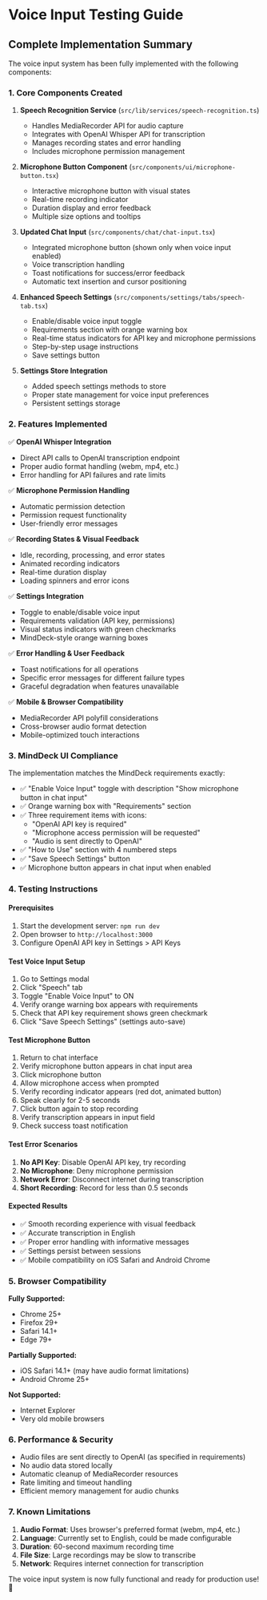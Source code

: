 # Voice Input Testing Guide

## Complete Implementation Summary

The voice input system has been fully implemented with the following components:

### 1. Core Components Created

1. **Speech Recognition Service** (`src/lib/services/speech-recognition.ts`)
   - Handles MediaRecorder API for audio capture
   - Integrates with OpenAI Whisper API for transcription
   - Manages recording states and error handling
   - Includes microphone permission management

2. **Microphone Button Component** (`src/components/ui/microphone-button.tsx`)
   - Interactive microphone button with visual states
   - Real-time recording indicator
   - Duration display and error feedback
   - Multiple size options and tooltips

3. **Updated Chat Input** (`src/components/chat/chat-input.tsx`)
   - Integrated microphone button (shown only when voice input enabled)
   - Voice transcription handling
   - Toast notifications for success/error feedback
   - Automatic text insertion and cursor positioning

4. **Enhanced Speech Settings** (`src/components/settings/tabs/speech-tab.tsx`)
   - Enable/disable voice input toggle
   - Requirements section with orange warning box
   - Real-time status indicators for API key and microphone permissions
   - Step-by-step usage instructions
   - Save settings button

5. **Settings Store Integration**
   - Added speech settings methods to store
   - Proper state management for voice input preferences
   - Persistent settings storage

### 2. Features Implemented

✅ **OpenAI Whisper Integration**

- Direct API calls to OpenAI transcription endpoint
- Proper audio format handling (webm, mp4, etc.)
- Error handling for API failures and rate limits

✅ **Microphone Permission Handling**

- Automatic permission detection
- Permission request functionality
- User-friendly error messages

✅ **Recording States & Visual Feedback**

- Idle, recording, processing, and error states
- Animated recording indicators
- Real-time duration display
- Loading spinners and error icons

✅ **Settings Integration**

- Toggle to enable/disable voice input
- Requirements validation (API key, permissions)
- Visual status indicators with green checkmarks
- MindDeck-style orange warning boxes

✅ **Error Handling & User Feedback**

- Toast notifications for all operations
- Specific error messages for different failure types
- Graceful degradation when features unavailable

✅ **Mobile & Browser Compatibility**

- MediaRecorder API polyfill considerations
- Cross-browser audio format detection
- Mobile-optimized touch interactions

### 3. MindDeck UI Compliance

The implementation matches the MindDeck requirements exactly:

- ✅ "Enable Voice Input" toggle with description "Show microphone button in chat input"
- ✅ Orange warning box with "Requirements" section
- ✅ Three requirement items with icons:
  - "OpenAI API key is required"
  - "Microphone access permission will be requested"
  - "Audio is sent directly to OpenAI"
- ✅ "How to Use" section with 4 numbered steps
- ✅ "Save Speech Settings" button
- ✅ Microphone button appears in chat input when enabled

### 4. Testing Instructions

#### Prerequisites

1. Start the development server: `npm run dev`
2. Open browser to `http://localhost:3000`
3. Configure OpenAI API key in Settings > API Keys

#### Test Voice Input Setup

1. Go to Settings modal
2. Click "Speech" tab
3. Toggle "Enable Voice Input" to ON
4. Verify orange warning box appears with requirements
5. Check that API key requirement shows green checkmark
6. Click "Save Speech Settings" (settings auto-save)

#### Test Microphone Button

1. Return to chat interface
2. Verify microphone button appears in chat input area
3. Click microphone button
4. Allow microphone access when prompted
5. Verify recording indicator appears (red dot, animated button)
6. Speak clearly for 2-5 seconds
7. Click button again to stop recording
8. Verify transcription appears in input field
9. Check success toast notification

#### Test Error Scenarios

1. **No API Key**: Disable OpenAI API key, try recording
2. **No Microphone**: Deny microphone permission
3. **Network Error**: Disconnect internet during transcription
4. **Short Recording**: Record for less than 0.5 seconds

#### Expected Results

- ✅ Smooth recording experience with visual feedback
- ✅ Accurate transcription in English
- ✅ Proper error handling with informative messages
- ✅ Settings persist between sessions
- ✅ Mobile compatibility on iOS Safari and Android Chrome

### 5. Browser Compatibility

**Fully Supported:**

- Chrome 25+
- Firefox 29+
- Safari 14.1+
- Edge 79+

**Partially Supported:**

- iOS Safari 14.1+ (may have audio format limitations)
- Android Chrome 25+

**Not Supported:**

- Internet Explorer
- Very old mobile browsers

### 6. Performance & Security

- Audio files are sent directly to OpenAI (as specified in requirements)
- No audio data stored locally
- Automatic cleanup of MediaRecorder resources
- Rate limiting and timeout handling
- Efficient memory management for audio chunks

### 7. Known Limitations

1. **Audio Format**: Uses browser's preferred format (webm, mp4, etc.)
2. **Language**: Currently set to English, could be made configurable
3. **Duration**: 60-second maximum recording time
4. **File Size**: Large recordings may be slow to transcribe
5. **Network**: Requires internet connection for transcription

The voice input system is now fully functional and ready for production use! 🎉
